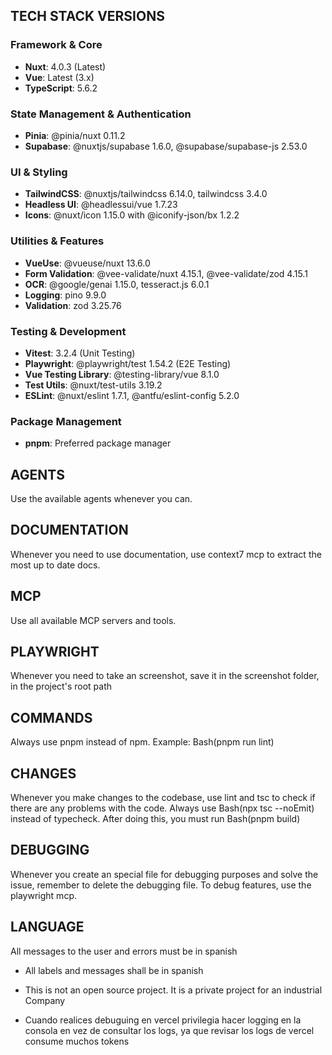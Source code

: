 ## TECH STACK VERSIONS

### Framework & Core
- **Nuxt**: 4.0.3 (Latest)
- **Vue**: Latest (3.x)
- **TypeScript**: 5.6.2

### State Management & Authentication
- **Pinia**: @pinia/nuxt 0.11.2
- **Supabase**: @nuxtjs/supabase 1.6.0, @supabase/supabase-js 2.53.0

### UI & Styling
- **TailwindCSS**: @nuxtjs/tailwindcss 6.14.0, tailwindcss 3.4.0
- **Headless UI**: @headlessui/vue 1.7.23
- **Icons**: @nuxt/icon 1.15.0 with @iconify-json/bx 1.2.2

### Utilities & Features
- **VueUse**: @vueuse/nuxt 13.6.0
- **Form Validation**: @vee-validate/nuxt 4.15.1, @vee-validate/zod 4.15.1
- **OCR**: @google/genai 1.15.0, tesseract.js 6.0.1
- **Logging**: pino 9.9.0
- **Validation**: zod 3.25.76

### Testing & Development
- **Vitest**: 3.2.4 (Unit Testing)
- **Playwright**: @playwright/test 1.54.2 (E2E Testing)
- **Vue Testing Library**: @testing-library/vue 8.1.0
- **Test Utils**: @nuxt/test-utils 3.19.2
- **ESLint**: @nuxt/eslint 1.7.1, @antfu/eslint-config 5.2.0

### Package Management
- **pnpm**: Preferred package manager

## AGENTS
Use the available agents whenever you can.

## DOCUMENTATION
Whenever you need to use documentation, use context7 mcp to extract the most up to date docs.

## MCP
Use all available MCP servers and tools.


## PLAYWRIGHT
Whenever you need to take an screenshot, save it in the screenshot folder, in the project's root path  

## COMMANDS
Always use pnpm instead of npm. Example: Bash(pnpm run lint)

## CHANGES
Whenever you make changes to the codebase, use lint and tsc to check if there are any problems with the code. Always use Bash(npx tsc --noEmit) instead of typecheck. After doing this, you must run Bash(pnpm build)

## DEBUGGING
Whenever you create an special file for debugging purposes and solve the issue, remember to delete the debugging file.
To debug features, use the playwright mcp.

## LANGUAGE
All messages to the user and errors must be in spanish
- All labels and messages shall be in spanish



- This is not an open source project. It is a private project for an industrial Company
- Cuando realices debuguing en vercel privilegia hacer logging en la consola en vez de consultar los logs, ya que revisar los logs de vercel consume muchos tokens